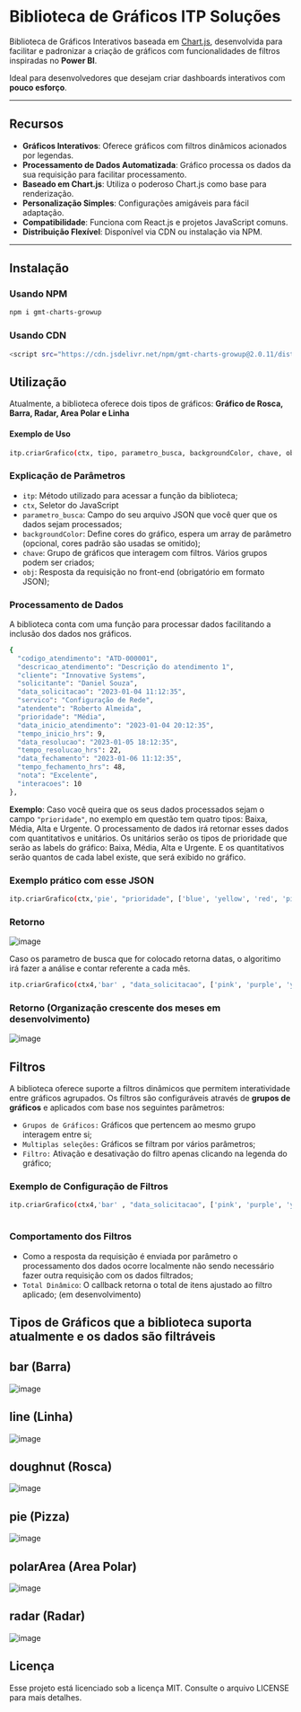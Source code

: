 # Biblioteca de Gráficos ITP Soluções

Biblioteca de Gráficos Interativos baseada em [Chart.js](https://www.chartjs.org/), desenvolvida para facilitar e padronizar a criação de gráficos com funcionalidades de filtros inspiradas no **Power BI**.  

Ideal para desenvolvedores que desejam criar dashboards interativos com **pouco esforço**.

---

## Recursos

- **Gráficos Interativos**: Oferece gráficos com filtros dinâmicos acionados por legendas.
- **Processamento de Dados Automatizada**: Gráfico processa os dados da sua requisição para facilitar processamento.
- **Baseado em Chart.js**: Utiliza o poderoso Chart.js como base para renderização.
- **Personalização Simples**: Configurações amigáveis para fácil adaptação.
- **Compatibilidade**: Funciona com React.js e projetos JavaScript comuns.
- **Distribuição Flexível**: Disponível via CDN ou instalação via NPM.

---

## Instalação

### Usando NPM
```bash
npm i gmt-charts-growup
```

### Usando CDN
```bash
<script src="https://cdn.jsdelivr.net/npm/gmt-charts-growup@2.0.11/dist/index.umd.js" defer></script>
```

## Utilização
Atualmente, a biblioteca oferece dois tipos de gráficos: **Gráfico de Rosca, Barra, Radar, Area Polar e Linha**

#### Exemplo de Uso
```bash
itp.criarGrafico(ctx, tipo, parametro_busca, backgroundColor, chave, obj, callback)
```

### Explicação de Parâmetros
<ul>
  <li><code>itp</code>: Método utilizado para acessar a função da biblioteca;</li>
  <li><code>ctx</code>, Seletor do JavaScript</li>
  <li><code>parametro_busca</code>: Campo do seu arquivo JSON que você quer que os dados sejam processados;</li>
  <li><code>backgroundColor</code>: Define cores do gráfico, espera um array de parâmetro (opcional, cores padrão são usadas se omitido);</li>
  <li><code>chave</code>: Grupo de gráficos que interagem com filtros. Vários grupos podem ser criados;</li>
  <li><code>obj</code>: Resposta da requisição no front-end (obrigatório em formato JSON);</li>
</ul>

### Processamento de Dados
A biblioteca conta com uma função para processar dados facilitando a inclusão dos dados nos gráficos.
```bash
{
  "codigo_atendimento": "ATD-000001",
  "descricao_atendimento": "Descrição do atendimento 1",
  "cliente": "Innovative Systems",
  "solicitante": "Daniel Souza",
  "data_solicitacao": "2023-01-04 11:12:35",
  "servico": "Configuração de Rede",
  "atendente": "Roberto Almeida",
  "prioridade": "Média",
  "data_inicio_atendimento": "2023-01-04 20:12:35",
  "tempo_inicio_hrs": 9,
  "data_resolucao": "2023-01-05 18:12:35",
  "tempo_resolucao_hrs": 22,
  "data_fechamento": "2023-01-06 11:12:35",
  "tempo_fechamento_hrs": 48,
  "nota": "Excelente",
  "interacoes": 10
},
```
**Exemplo**: Caso você queira que os seus dados processados sejam o campo <code>"prioridade"</code>, no exemplo em questão tem quatro tipos: Baixa, Média, Alta e Urgente.
O processamento de dados irá retornar esses dados com quantitativos e unitários. Os unitários serão os tipos de prioridade que serão as labels do gráfico: Baixa, Média, Alta e Urgente.
E os quantitativos serão quantos de cada label existe, que será exibido no gráfico.

### Exemplo prático com esse JSON
```bash
itp.criarGrafico(ctx,'pie', "prioridade", ['blue', 'yellow', 'red', 'pink'], "grupo1", json)
```
### Retorno
![image](https://github.com/user-attachments/assets/d26d6fe7-557c-4af2-9537-c442b0e89acb)


Caso os parametro de busca que for colocado retorna datas, o algoritimo irá fazer a análise e contar referente a cada mês.
```bash
itp.criarGrafico(ctx4,'bar' , "data_solicitacao", ['pink', 'purple', 'yellow', 'green'], "grupo1", json)
```
### Retorno (Organização crescente dos meses em desenvolvimento)
![image](https://github.com/user-attachments/assets/4fb1c8ab-4b77-489e-905e-639021eece66)



## Filtros
A biblioteca oferece suporte a filtros dinâmicos que permitem interatividade entre gráficos agrupados.
Os filtros são configuráveis através de **grupos de gráficos** e aplicados com base nos seguintes parâmetros:
<ul>
  <li><code>Grupos de Gráficos:</code> Gráficos que pertencem ao mesmo grupo interagem entre si;</li>
  <li><code>Multiplas seleções:</code> Gráficos se filtram por vários parâmetros;</li>
  <li><code>Filtro:</code> Ativação e desativação do filtro apenas clicando na legenda do gráfico;</li>
</ul>

### Exemplo de Configuração de Filtros
```bash
itp.criarGrafico(ctx4,'bar' , "data_solicitacao", ['pink', 'purple', 'yellow', 'green'], "grupo1", json)
                                                                                    // Marca o grupo pertencente ao gráfico
```
### Comportamento dos Filtros
<ul>
  <li>Como a resposta da requisição é enviada por parâmetro o processamento dos dados ocorre localmente não sendo necessário fazer outra requisição com os dados filtrados;</li>
  <li><code>Total Dinâmico</code>: O callback retorna o total de itens ajustado ao filtro aplicado; (em desenvolvimento)</li> 
</ul>

## Tipos de Gráficos que a biblioteca suporta atualmente e os dados são filtráveis
## bar (Barra)
![image](https://github.com/user-attachments/assets/4fb1c8ab-4b77-489e-905e-639021eece66)

## line (Linha)
![image](https://github.com/user-attachments/assets/2324e8f5-1c41-4c85-98f3-d08ca0d6088b)

## doughnut (Rosca)
![image](https://github.com/user-attachments/assets/4ba3f866-7ad0-4cab-a892-fa7ace6f67dd)

## pie (Pizza)
![image](https://github.com/user-attachments/assets/d26d6fe7-557c-4af2-9537-c442b0e89acb)

## polarArea (Area Polar)
![image](https://github.com/user-attachments/assets/7002827a-45c4-46a1-af7b-40b4ac79a14a)

## radar (Radar)
![image](https://github.com/user-attachments/assets/942f4619-702e-47a8-84f1-e77f6e8492f9)

## Licença
Esse projeto está licenciado sob a licença MIT. Consulte o arquivo LICENSE para mais detalhes.
